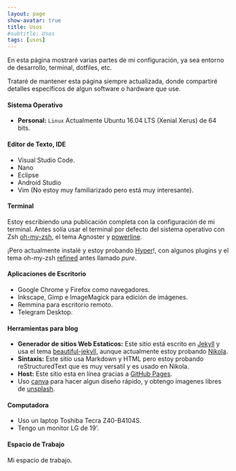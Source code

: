 ```yaml
---
layout: page
show-avatar: true
title: Usos 
#subtitle: Usos
tags: [usos]
---
```


En esta página mostraré varias partes de mi configuración, ya sea entorno de desarrollo, terminal, dotfiles, etc. 

Trataré de mantener esta página siempre actualizada, donde compartiré detalles específicos de algun software o hardware que use.

#### Sistema Operativo

- **Personal:** `Linux`  Actualmente Ubuntu 16.04 LTS (Xenial Xerus) de 64 bits.


#### Editor de Texto, IDE

- Visual Studio Code.
- Nano
- Eclipse
- Android Studio
- Vim (No estoy muy familiarizado pero está muy interesante).


#### Terminal

Estoy escribiendo una publicación completa con la configuración de mi terminal. 
Antes solía usar el terminal por defecto del sistema operativo con Zsh [oh-my-zsh](https://ohmyz.sh/), el tema Agnoster y [powerline](https://github.com/powerline/powerline). 

¡Pero actualmente instalé y estoy probando [Hyper](https://hyper.is/)!, con algunos plugins y el tema oh-my-zsh [refined](https://github.com/robbyrussell/oh-my-zsh/blob/master/themes/refined.zsh-theme) antes llamado _pure_.


#### Aplicaciones de Escritorio

- Google Chrome y Firefox como navegadores.
- Inkscape, Gimp e ImageMagick para edición de imágenes.
- Remmina para escritorio remoto.
- Telegram Desktop.


#### Herramientas para blog

- **Generador de sitios Web Estaticos:** Este sitio está escrito en [Jekyll](https://jekyllrb.com/) y usa el tema [beautiful-jekyll](https://deanattali.com/beautiful-jekyll/), aunque actualmente estoy probando [Nikola](https://getnikola.com/).
- **Sintaxis:** Este sitio usa Markdown y HTML pero estoy probando reStructuredText que es muy versatil y es usado en Nikola.
- **Host:** Este sitio esta en línea gracias a [GitHub Pages](https://pages.github.com/).
- Uso [canva](https://www.canva.com/) para hacer algun diseño rápido, y obtengo imagenes libres de [unsplash](https://unsplash.com/).


#### Computadora

- Uso un laptop Toshiba Tecra Z40-B4104S.
- Tengo un monitor LG de 19'.


#### Espacio de Trabajo

Mi espacio de trabajo.
